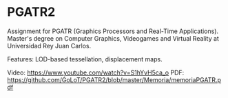 # PGATR2

Assignment for PGATR (Graphics Processors and Real-Time Applications). Master's degree on Computer Graphics, Videogames and Virtual Reality at Universidad Rey Juan Carlos.

Features: LOD-based tessellation, displacement maps.

Video: https://www.youtube.com/watch?v=S1hYvH5ca_o
PDF: https://github.com/GoLoT/PGATR2/blob/master/Memoria/memoriaPGATR.pdf
